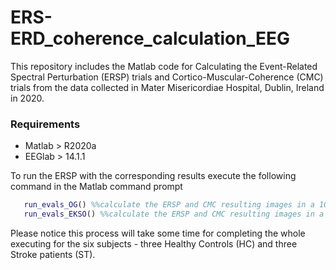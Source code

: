 # ERS-ERD_coherence_calculation_EEG
This repository includes the Matlab code for Calculating the Event-Related Spectral Perturbation (ERSP) trials and Cortico-Muscular-Coherence (CMC) trials from the data collected in Mater Misericordiae Hospital, Dublin, Ireland in 2020.

### Requirements
- Matlab > R2020a
- EEGlab > 14.1.1

To run the ERSP with the corresponding results execute the following command in the Matlab command prompt
  
```matlab 
   run_evals_OG() %%calculate the ERSP and CMC resulting images in a 100x100 size for Overground Gait trials
   run_evals_EKSO() %%calculate the ERSP and CMC resulting images in a 100x100 size for EKSO exoskeleton device trials
```

Please notice this process will take some time for completing the whole executing for the six subjects - three Healthy Controls (HC) and three Stroke patients (ST).
